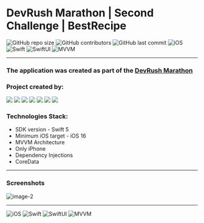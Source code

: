 # DevRush Marathon | Second Challenge | BestRecipe

![GitHub repo size](https://img.shields.io/github/repo-size/michaelbolgar/BestRecipes_SwiftUI) ![GitHub contributors](https://img.shields.io/github/contributors/michaelbolgar/BestRecipes_SwiftUI) ![GitHub last commit](https://img.shields.io/github/last-commit/michaelbolgar/BestRecipes_SwiftUI) ![iOS](https://img.shields.io/badge/iOS-16.0-critical) ![Swift](https://img.shields.io/badge/Swift-5.9-orange) ![SwiftUI](https://img.shields.io/badge/SwiftUI-blue) ![MVVM](https://img.shields.io/badge/MVVM-lightgrey)

---
### The application was created as part of the [DevRush Marathon](https://t.me/devrush_community/13663)
### Project created by:
<p align="left"> 
<a href="https://github.com/michaelbolgar">
<img src="https://img.shields.io/badge/michaelbolgar (TeamLead)-blue"/></a>
<a href="https://github.com/KellerDmitriy">
<img src="https://img.shields.io/badge/KellerDmitriy-red"/></a>
<a href="https://github.com/abayellow">
<img src="https://img.shields.io/badge/abayellow-mediumseagreen"/></a>
<a href="https://github.com/SnakCat">
<img src="https://img.shields.io/badge/SnakCat-lightblue"/></a>
<a href="https://github.com/KozlovaAnastassia">
<img src="https://img.shields.io/badge/KozlovaAnastassia-lightgreen"/></a>
<a href="https://github.com/Fokusnik909">
<img src="https://img.shields.io/badge/Fokusnik909-orange"/></a>
<a href="https://github.com/SergeyZakurakin">
<img src="https://img.shields.io/badge/SergeyZakurakin-purple"/></a>

</p>

### Technologies Stack:
* SDK version - Swift 5
* Minimum iOS target - iOS 16
* MVVM Architecture
* Only iPhone
* Dependency Injections
* CoreData

---
### Screenshots
![image-2](https://github.com/michaelbolgar/MovieApp/assets/119865051/4b409b08-092d-406a-b652-95efda774697)

---

![iOS](https://img.shields.io/badge/iOS-16.0-critical) 
![Swift](https://img.shields.io/badge/Swift-5.9-orange) 
![SwiftUI](https://img.shields.io/badge/SwiftUI-blue) 
![MVVM](https://img.shields.io/badge/MVVM-lightgrey) 
